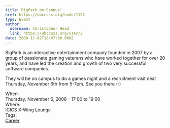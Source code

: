 ```yaml
---
title: BigPark on Campus! 
href: https://ubccsss.org/node/1122
type: Event
author:
  username: Christopher Head
  link: https://ubccsss.org/user/2
date: 2008-11-02T18:47:00.000Z
---
```


<div class="field field-name-body field-type-text-with-summary field-label-hidden"><div class="field-items"><div class="field-item even"><p>BigPark is an interactive entertainment company founded in 2007 by a group of passionate gaming veterans who have worked together for over 20 years, and have led the creation and growth of two very successful software companies.</p>
<p>They will be on campus to do a games night and a recruitment visit next Thursday, November 6th from 5-7pm.  See you there :-)</p>
</div></div></div><div class="field field-name-field-dates field-type-datetime field-label-above"><div class="field-label">When:&#xA0;</div><div class="field-items"><div class="field-item even"><span class="date-display-single">Thursday, November 6, 2008 - <span class="date-display-range"><span class="date-display-start">17:00</span> to <span class="date-display-end">19:00</span></span></span></div></div></div><div class="field field-name-field-location field-type-text field-label-above"><div class="field-label">Where:&#xA0;</div><div class="field-items"><div class="field-item even">ICICS X-Wing Lounge</div></div></div>    <footer>
    <div class="field field-name-field-tags field-type-taxonomy-term-reference field-label-above"><div class="field-label">Tags:&#xA0;</div><div class="field-items"><div class="field-item even"><a href="/career">Career</a></div></div></div>      </footer>